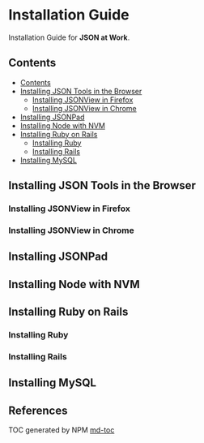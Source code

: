 Installation Guide
==================

Installation Guide for __JSON at Work__.

## Contents
- [Contents](#contents)
- [Installing JSON Tools in the Browser](#installing-json-tools-in-the-browser)
    - [Installing JSONView in Firefox](#installing-jsonview-in-firefox)
    - [Installing JSONView in Chrome](#installing-jsonview-in-chrome)
- [Installing JSONPad](#installing-jsonpad)
- [Installing Node with NVM](#installing-node-with-nvm)
- [Installing Ruby on Rails](#installing-ruby-on-rails)
    - [Installing Ruby](#installing-ruby)
    - [Installing Rails](#installing-rails)
- [Installing MySQL](#installing-mysql)

## Installing JSON Tools in the Browser
### Installing JSONView in Firefox
### Installing JSONView in Chrome
## Installing JSONPad
## Installing Node with NVM
## Installing Ruby on Rails
### Installing Ruby
### Installing Rails
## Installing MySQL

## References
TOC generated by NPM [md-toc](https://www.npmjs.com/package/md-toc)